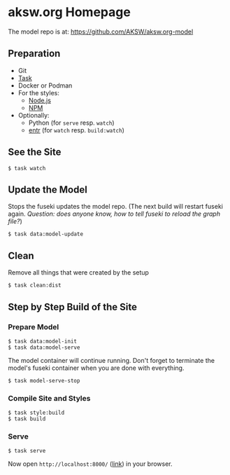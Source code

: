 # aksw.org Homepage

The model repo is at: https://github.com/AKSW/aksw.org-model

## Preparation

- Git
- [Task](https://taskfile.dev/)
- Docker or Podman
- For the styles:
  - [Node.js](https://nodejs.org/)
  - [NPM](https://www.npmjs.com/)
- Optionally:
  - Python (for `serve` resp. `watch`)
  - [entr](http://eradman.com/entrproject/) (for `watch` resp. `build:watch`)


## See the Site

```
$ task watch
```

## Update the Model

Stops the fuseki updates the model repo. (The next build will restart fuseki again. *Question: does anyone know, how to tell fuseki to reload the graph file?*)

```
$ task data:model-update
```

## Clean

Remove all things that were created by the setup

```
$ task clean:dist
```

## Step by Step Build of the Site
### Prepare Model

```
$ task data:model-init
$ task data:model-serve
```

The model container will continue running. Don't forget to terminate the model's fuseki container when you are done with everything.

```
$ task model-serve-stop
```

### Compile Site and Styles

```
$ task style:build
$ task build
```

### Serve

```
$ task serve
```

Now open ```http://localhost:8000/``` ([link](http://localhost:8000/)) in your browser.
